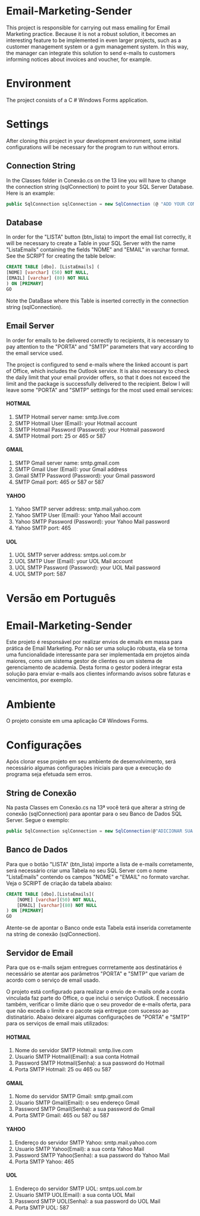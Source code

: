 # Email-Marketing-Sender
This project is responsible for carrying out mass emailing for Email Marketing practice. Because it is not a robust solution, it becomes an interesting feature to be implemented in even larger projects, such as a customer management system or a gym management system. In this way, the manager can integrate this solution to send e-mails to customers informing notices about invoices and voucher, for example.

# Environment
The project consists of a C # Windows Forms application.

# Settings
After cloning this project in your development environment, some initial configurations will be necessary for the program to run without errors.

## Connection String
In the Classes folder in Conexão.cs on the 13 line you will have to change the connection string (sqlConnection) to point to your SQL Server Database. Here is an example:

```C#
public SqlConnection sqlConnection = new SqlConnection (@ "ADD YOUR CONNECTION STRING");
```
## Database
In order for the "LISTA" button (btn_lista) to import the email list correctly, it will be necessary to create a Table in your SQL Server with the name "ListaEmails" containing the fields "NOME" and "EMAIL" in varchar format. See the SCRIPT for creating the table below:

```SQL
CREATE TABLE [dbo]. [ListaEmails] (
[NOME] [varchar] (50) NOT NULL,
[EMAIL] [varchar] (80) NOT NULL
) ON [PRIMARY]
GO
```
Note the DataBase where this Table is inserted correctly in the connection string (sqlConnection).

## Email Server
In order for emails to be delivered correctly to recipients, it is necessary to pay attention to the "PORTA" and "SMTP" parameters that vary according to the email service used.

The project is configured to send e-mails where the linked account is part of Office, which includes the Outlook service.
It is also necessary to check the daily limit that your email provider offers, so that it does not exceed the limit and the package is successfully delivered to the recipient.
Below I will leave some "PORTA" and "SMTP" settings for the most used email services:

#### HOTMAIL
1. SMTP Hotmail server name: smtp.live.com
2. SMTP Hotmail User (Email): your Hotmail account
3. SMTP Hotmail Password (Password): your Hotmail password
4. SMTP Hotmail port: 25 or 465 or 587

#### GMAIL
1. SMTP Gmail server name: smtp.gmail.com
2. SMTP Gmail User (Email): your Gmail address
3. Gmail SMTP Password (Password): your Gmail password
4. SMTP Gmail port: 465 or 587 or 587

#### YAHOO
1. Yahoo SMTP server address: smtp.mail.yahoo.com
2. Yahoo SMTP User (Email): your Yahoo Mail account
3. Yahoo SMTP Password (Password): your Yahoo Mail password
4. Yahoo SMTP port: 465

#### UOL
1. UOL SMTP server address: smtps.uol.com.br
2. UOL SMTP User (Email): your UOL Mail account
3. UOL SMTP Password (Password): your UOL Mail password
4. UOL SMTP port: 587

# Versão em Português

# Email-Marketing-Sender
Este projeto é responsável por realizar envios de emails em massa para prática de Email Marketing. Por não ser uma solução robusta, ela se torna uma funcionalidade interessante para ser implementada em projetos ainda maiores, como um sistema gestor de clientes ou um sistema de gerenciamento de academia. Desta forma o gestor poderá integrar esta solução para enviar e-mails aos clientes informando avisos sobre faturas e vencimentos, por exemplo.

# Ambiente
O projeto consiste em uma aplicação C# Windows Forms.

# Configurações
Após clonar esse projeto em seu ambiente de desenvolvimento, será necessário algumas configurações iniciais para que a execução do programa seja efetuada sem erros.

## String de Conexão
Na pasta Classes em Conexão.cs na 13ª você terá que alterar a string de conexão (sqlConnection) para apontar para o seu Banco de Dados SQL Server. Segue o exemplo:

```C#
public SqlConnection sqlConnection = new SqlConnection(@"ADICIONAR SUA STRING DE CONEXÃO");
```
## Banco de Dados
Para que o botão "LISTA" (btn_lista) importe a lista de e-mails corretamente, será necessário criar uma Tabela no seu SQL Server com o nome "ListaEmails" contendo os campos "NOME" e "EMAIL" no formato varchar. Veja o SCRIPT de criação da tabela abaixo:

```SQL
CREATE TABLE [dbo].[ListaEmails](
	[NOME] [varchar](50) NOT NULL,
	[EMAIL] [varchar](80) NOT NULL
) ON [PRIMARY]
GO
```
Atente-se de apontar o Banco onde esta Tabela está inserida corretamente na string de conexão (sqlConnection).

## Servidor de Email
Para que os e-mails sejam entregues corrretamente aos destinatários é necessário se atentar aos parâmetros "PORTA" e "SMTP" que variam de acordo com o serviço de email usado.

O projeto está configurado para realizar o envio de e-mails onde a conta vinculada faz parte do Office, o que inclui o serviço Outlook.
É necessário também, verificar o limite diário que o seu provedor de e-mails oferta, para que não exceda o limite e o pacote seja entregue com sucesso ao distinatário.
Abaixo deixarei algumas configurações de "PORTA" e "SMTP" para os serviços de email mais utilizados:

#### HOTMAIL
1. Nome do servidor SMTP Hotmail: smtp.live.com
2. Usuario SMTP Hotmail(Email): a sua conta Hotmail
3. Password SMTP Hotmail(Senha): a sua password do Hotmail
4. Porta SMTP Hotmail: 25 ou 465 ou 587 

#### GMAIL
1. Nome do servidor SMTP Gmail: smtp.gmail.com
2. Usuario SMTP Gmail(Email): o seu endereço Gmail
3. Password SMTP Gmail(Senha): a sua password do Gmail
4. Porta SMTP Gmail: 465 ou 587 ou 587 

#### YAHOO
1. Endereço do servidor SMTP Yahoo: smtp.mail.yahoo.com
2. Usuario SMTP Yahoo(Email): a sua conta Yahoo Mail
3. Password SMTP Yahoo(Senha): a sua password do Yahoo Mail
4. Porta SMTP Yahoo: 465

#### UOL
1. Endereço do servidor SMTP UOL: smtps.uol.com.br
2. Usuario SMTP UOL(Email): a sua conta UOL Mail
3. Password SMTP UOL(Senha): a sua password do UOL Mail
4. Porta SMTP UOL: 587
